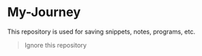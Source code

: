 # My-Journey

This repository is used for saving snippets, notes, programs, etc. 

> Ignore this repository
